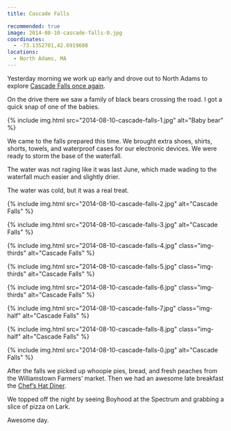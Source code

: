 ```yaml
---
title: Cascade Falls

recommended: true
image: 2014-08-10-cascade-falls-0.jpg
coordinates:
  - -73.1352701,42.6919608
locations:
  - North Adams, MA
---
```


Yesterday morning we work up early and drove out to North Adams to explore [Cascade Falls once again](/adventures/western-mass-adventures/).

On the drive there we saw a family of black bears crossing the road. I got a quick snap of one of the babies.

{% include img.html src="2014-08-10-cascade-falls-1.jpg" alt="Baby bear" %}

We came to the falls prepared this time. We brought extra shoes, shirts, shorts, towels, and waterproof cases for our electronic devices. We were ready to storm the base of the waterfall.

The water was not raging like it was last June, which made wading to the waterfall much easier and slightly drier.

The water was cold, but it was a real treat.

<div class="photos">

{% include img.html src="2014-08-10-cascade-falls-2.jpg" alt="Cascade Falls" %}

{% include img.html src="2014-08-10-cascade-falls-3.jpg" alt="Cascade Falls" %}

{% include img.html src="2014-08-10-cascade-falls-4.jpg" class="img-thirds" alt="Cascade Falls" %}

{% include img.html src="2014-08-10-cascade-falls-5.jpg" class="img-thirds" alt="Cascade Falls" %}

{% include img.html src="2014-08-10-cascade-falls-6.jpg" class="img-thirds" alt="Cascade Falls" %}

{% include img.html src="2014-08-10-cascade-falls-7.jpg" class="img-half" alt="Cascade Falls" %}

{% include img.html src="2014-08-10-cascade-falls-8.jpg" class="img-half" alt="Cascade Falls" %}

{% include img.html src="2014-08-10-cascade-falls-0.jpg" alt="Cascade Falls" %}

</div>

After the falls we picked up whoopie pies, bread, and fresh peaches from the Williamstown Farmers&rsquo; market. Then we had an awesome late breakfast the [Chef&rsquo;s Hat Diner](http://www.chefshatdiner.com/).

We topped off the night by seeing Boyhood at the Spectrum and grabbing a slice of pizza on Lark.

Awesome day.
